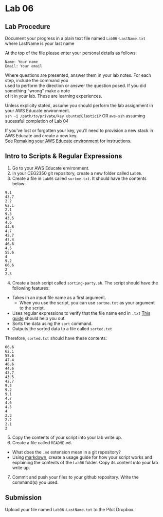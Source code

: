 # Lab 06

## Lab Procedure
Document your progress in a plain text file named `Lab06-LastName.txt`  
where LastName is your last name

At the top of the file please enter your personal details as follows:
```
Name: Your name
Email: Your email

```

Where questions are presented, answer them in your lab notes.  For each step, include the command you  
used to perform the direction or answer the question posed.  If you did something "wrong" make a note  
of it in your lab.  These are learning experiences.

Unless explicity stated, assume you should perform the lab assignment in your AWS Educate environment.  
`ssh -i /path/to/private/key ubuntu@ElasticIP`  OR `aws-ssh` assuming sucessful completion of Lab 04

If you've lost or forgotten your key, you'll need to provision a new stack in AWS Educate and create a new key.  
See [Remaking your AWS Educate environment](../../..) for instructions.

## Intro to Scripts & Regular Expressions
1. Go to your AWS Educate environment.
2. In your CEG2350 git repository, create a new folder called `Lab06`.
3. Create a file in `Lab06` called `sortme.txt`.  It should have the contents below:
```
9.1
43.7
2.2
62.1
2.1
9.3
43.5
4.6
44.6
4.7
42.7
47.4
46.6
4.5
55.6
4
9.2
66.6
2
2.3
```
4. Create a bash script called `sorting-party.sh`.  The script should have the following features:
* Takes in an *input* file name as a first argument.  
    * When you use the script, you can use `sortme.txt` as your argument to the script.
* Uses regular expressions to verify that the file name end in `.txt`  [This guide](https://www.poftut.com/how-to-use-regular-expression-regex-in-bash-linux/) should help you out.
* Sorts the data using the `sort` command.
* Outputs the sorted data to a file called `sorted.txt`

Therefore, `sorted.txt` should have these contents:
```
66.6
62.1
55.6
47.4
46.6
44.6
43.7
43.5
42.7
9.3
9.2
9.1
4.7
4.6
4.5
4
2.3
2.2
2.1
2
```
5. Copy the contents of your script into your lab write up.
6. Create a file called `README.md`.
* What does the `.md` extension mean in a git repository?
* Using [markdown](https://github.com/adam-p/markdown-here/wiki/Markdown-Cheatsheet), create a usage guide for how your script works and explaining the contents of the `Lab06` folder.  Copy its content into your lab write up.
7. Commit and push your files to your github repository.  Write the command(s) you used.

## Submission
Upload your file named `Lab06-LastName.txt` to the Pilot Dropbox.
